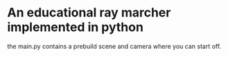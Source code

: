 # An educational ray marcher implemented in python

the main.py contains a prebuild scene and camera where you can start off.
